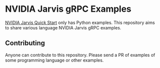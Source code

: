 # NVIDIA Jarvis gRPC Examples

[NVIDIA Jarvis Quick Start](https://ngc.nvidia.com/catalog/resources/nvidia:jarvis:jarvis_quickstart) only has Python examples. This repository aims to share various language NVIDIA Jarvis gRPC examples.

## Contributing

Anyone can contribute to this repository. Please send a PR of examples of some programming language or other examples.

